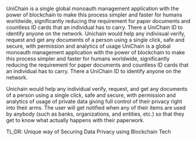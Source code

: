 UniChain is a single global monoauth management application with the power of blockchain to make this process simpler and faster for humans worldwide, significantly reducing the requirement for paper documents and countless ID cards that an individual has to carry. There a UniChain ID to identify anyone on the network. Unichain would help any indivisual verify, request and get any documents of a person using a single click, safe and secure, with permission and analytics of usage
UniChain is a global monoauth management application with the power of blockchain to make this process simpler and faster for humans worldwide, significantly reducing the requirement for paper documents and countless ID cards that an individual has to carry. There a UniChain ID to identify anyone on the network.

Unichain would help any individual verify, request, and get any documents of a person using a single click, safe and secure, with permission and analytics of usage of private data giving full control of their privacy right into their arms. The user will get notified when any of their items are used by anybody (such as banks, organizations, and entities, etc.) so that they get to know what actually happens with their paperwork.

TL;DR: Unique way of Securing Data Privacy using Blockchain Tech
